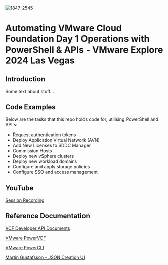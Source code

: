 ![1847-2545](https://github.com/user-attachments/assets/a8c4e223-82fb-42ac-9f32-4d51f76684af)

# Automating VMware Cloud Foundation Day 1 Operations with PowerShell & APIs - VMware Explore 2024 Las Vegas

## Introduction

Some text about stuff...



## Code Examples

Below are the tasks that this repo holds code for, utilising PowerShell and API's:

* Request authentication tokens
* Deploy Application Virtual Network (AVN)
* Add New Licenses to SDDC Manager
* Commission Hosts
* Deploy new vSphere clusters
* Deploy new workload domains
* Configure and apply storage policies
* Configure SSO and access management

## YouTube

[Session Recording](https://www.youtube.com/watch?v=WkMeo5VaPuM)

## Reference Documentation

[VCF Developer API Documents](https://developer.broadcom.com/xapis/vmware-cloud-foundation-api/5.1.1/)

[VMware PowerVCF](https://vmware.github.io/powershell-module-for-vmware-cloud-foundation/)

[VMware PowerCLI](https://developer.broadcom.com/powercli)

[Martin Gustafsson - JSON Creation UI](https://www.martingustafsson.com/web-ui-to-create-vcf-json-files-updated/)

